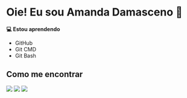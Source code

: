 # Oie! Eu sou Amanda Damasceno 👋

**💻 Estou aprendendo**
- GitHub
- Git CMD
- Git Bash

## Como me encontrar

<div> 
  <a href="https://www.instagram.com/amydowl/" target="_blank"><img src="https://img.shields.io/badge/-Instagram-%23E4405F?style=for-the-badge&logo=instagram&logoColor=white" target="_blank"></a>
  <a href = "mailto:amandaoliveira.jobs@gmail.com"><img src="https://img.shields.io/badge/-Gmail-%23333?style=for-the-badge&logo=gmail&logoColor=white" target="_blank"></a>
  <a href="https://www.linkedin.com/in/amanda-oliveira-2a0342191/" target="_blank"><img src="https://img.shields.io/badge/-LinkedIn-%230077B5?style=for-the-badge&logo=linkedin&logoColor=white" target="_blank"></a> 
</div>

